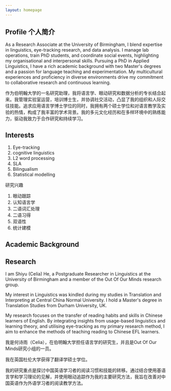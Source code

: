 ```yaml
---
layout: homepage
---
```


## Profile 个人简介
As a Research Associate at the University of Birmingham, I blend expertise in linguistics, eye-tracking research, and data analysis. I manage lab operations, train PhD students, and coordinate social events, highlighting my organisational and interpersonal skills. Pursuing a PhD in Applied Linguistics, I have a rich academic background with two Master's degrees and a passion for language teaching and experimentation. My multicultural experiences and proficiency in diverse environments drive my commitment to collaborative research and continuous learning.

作为伯明翰大学的一名研究助理，我将语言学、眼动研究和数据分析的专长结合起来。我管理实验室运营，培训博士生，并协调社交活动，凸显了我的组织和人际交往技能。追求应用语言学博士学位的同时，我拥有两个硕士学位和对语言教学及实验的热情，构成了我丰富的学术背景。我的多元文化经历和在多样环境中的熟练能力，驱动我致力于合作研究和持续学习。

## Interests 

1. Eye-tracking
2. cognitive linguistics
3. L2 word processing
4. SLA
5. Bilingualism
6. Statistical modelling

研究兴趣
1. 眼动跟踪
2. 认知语言学
3. 二语词汇处理
4. 二语习得
5. 双语性
6. 统计建模

## Academic Background



## Research

I am Shiyu (Celia) He, a Postgraduate Researcher in Linguistics at the University of Birmingham and a member of the Out Of Our Minds research group.

My interest in Linguistics was kindled during my studies in Translation and Interpreting at Central China Normal University. I hold a Master's degree in Translation Studies from Durham University, UK.

My research focuses on the transfer of reading habits and skills in Chinese learners of English. By integrating insights from usage-based linguistics and learning theory, and utilising eye-tracking as my primary research method, I aim to enhance the methods of teaching reading to Chinese EFL learners.

我是何诗雨（Celia），在伯明翰大学担任语言学的研究生，并且是Out Of Our Minds研究小组的一员。

我在英国杜伦大学获得了翻译学硕士学位。

我的研究重点是探讨中国英语学习者的阅读习惯和技能的转移。通过结合使用基语言学和学习理论的见解，并使用眼动追踪作为我的主要研究方法，我旨在改善对中国英语作为外语学习者的阅读教学方法。


<!-- {% include_relative _includes/publications.md %}

{% include_relative _includes/services.md %} -->
